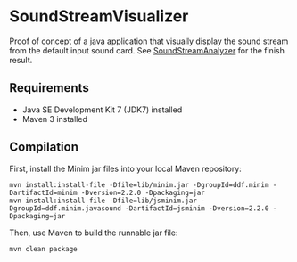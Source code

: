 SoundStreamVisualizer
=====================

Proof of concept of a java application that visually display the sound stream from the default
input sound card. See [SoundStreamAnalyzer](https://github.com/DjDCH/SoundStreamAnalyzer) for
the finish result.

Requirements
------------

* Java SE Development Kit 7 (JDK7) installed
* Maven 3 installed

Compilation
-----------

First, install the Minim jar files into your local Maven repository:

    mvn install:install-file -Dfile=lib/minim.jar -DgroupId=ddf.minim -DartifactId=minim -Dversion=2.2.0 -Dpackaging=jar
    mvn install:install-file -Dfile=lib/jsminim.jar -DgroupId=ddf.minim.javasound -DartifactId=jsminim -Dversion=2.2.0 -Dpackaging=jar

Then, use Maven to build the runnable jar file:

    mvn clean package
